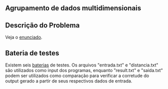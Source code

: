 ## Agrupamento de dados multidimensionais

## Descrição do Problema
Veja o [enunciado](https://github.com/Math-Gomes/Agrupamento-de-dados-multidimensionais/blob/master/Enunciado.pdf).

## Bateria de testes
Existem seis [baterias](https://github.com/Math-Gomes/Agrupamento-de-dados-multidimensionais/tree/master/baterias) de testes. Os arquivos "entrada.txt" e "distancia.txt" são utilizados como input dos programas, enquanto "result.txt" e "saida.txt" podem ser utilizados como comparação para verificar a corretude do output gerado a partir de seus respectivos dados de entrada.